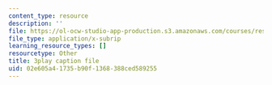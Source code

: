```yaml
---
content_type: resource
description: ''
file: https://ol-ocw-studio-app-production.s3.amazonaws.com/courses/res-18-005-highlights-of-calculus-spring-2010/02e605a41735b90f1368388ced589255_N4ceWhmXxcs.srt
file_type: application/x-subrip
learning_resource_types: []
resourcetype: Other
title: 3play caption file
uid: 02e605a4-1735-b90f-1368-388ced589255
---
```

